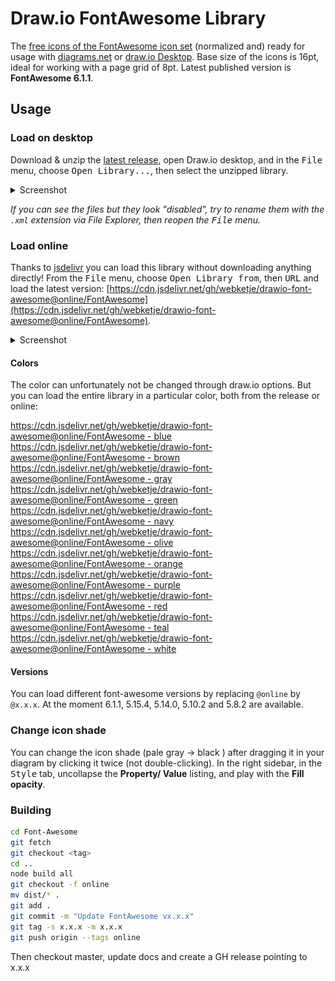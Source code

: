 # Draw.io FontAwesome Library

The [free icons of the FontAwesome icon set](https://fontawesome.com/icons?m=free) (normalized and) ready for usage with [diagrams.net](https://app.diagrams.net/) or [draw.io Desktop](https://github.com/jgraph/drawio-desktop). Base size of the icons is 16pt, ideal for working with a page grid of 8pt. Latest published version is **FontAwesome 6.1.1**.

## Usage

### Load on desktop

Download & unzip the [latest release](https://github.com/webketje/drawio-font-awesome/releases/latest), open Draw.io desktop,
and in the <kbd>File</kbd> menu, choose <kbd>Open Library...</kbd>, then select the unzipped library.

<details>
  <summary>Screenshot</summary>

![How to load this library on desktop](/assets/load-desktop.png)
</details>

*If you can see the files but they look "disabled", try to rename them with the `.xml` extension via File Explorer, then reopen the <kbd>File</kbd> menu.*

### Load online

Thanks to [jsdelivr](https://jsdelivr.com) you can load this library without downloading anything directly!
From the <kbd>File</kbd> menu, choose <kbd>Open Library from</kbd>, then <kbd>URL</kbd> and load the latest version:
[https://cdn.jsdelivr.net/gh/webketje/drawio-font-awesome@online/FontAwesome](https://cdn.jsdelivr.net/gh/webketje/drawio-font-awesome@online/FontAwesome).

<details>
  <summary>Screenshot</summary>

  ![How to load this library online](/assets/load-online.png)
</details>

#### Colors
The color can unfortunately not be changed through draw.io options. But you can load the entire library in a particular color, both from the release or online:

[https://cdn.jsdelivr.net/gh/webketje/drawio-font-awesome@online/FontAwesome - blue](https://cdn.jsdelivr.net/gh/webketje/drawio-font-awesome@online/FontAwesome%20-%20blue)  
[https://cdn.jsdelivr.net/gh/webketje/drawio-font-awesome@online/FontAwesome - brown](https://cdn.jsdelivr.net/gh/webketje/drawio-font-awesome@online/FontAwesome%20-%20brown)  
[https://cdn.jsdelivr.net/gh/webketje/drawio-font-awesome@online/FontAwesome - gray](https://cdn.jsdelivr.net/gh/webketje/drawio-font-awesome@online/FontAwesome%20-%20gray)  
[https://cdn.jsdelivr.net/gh/webketje/drawio-font-awesome@online/FontAwesome - green](https://cdn.jsdelivr.net/gh/webketje/drawio-font-awesome@online/FontAwesome%20-%20green)  
[https://cdn.jsdelivr.net/gh/webketje/drawio-font-awesome@online/FontAwesome - navy](https://cdn.jsdelivr.net/gh/webketje/drawio-font-awesome@online/FontAwesome%20-%20navy)  
[https://cdn.jsdelivr.net/gh/webketje/drawio-font-awesome@online/FontAwesome - olive](https://cdn.jsdelivr.net/gh/webketje/drawio-font-awesome@online/FontAwesome%20-%20olive)  
[https://cdn.jsdelivr.net/gh/webketje/drawio-font-awesome@online/FontAwesome - orange](https://cdn.jsdelivr.net/gh/webketje/drawio-font-awesome@online/FontAwesome%20-%20orange)  
[https://cdn.jsdelivr.net/gh/webketje/drawio-font-awesome@online/FontAwesome - purple](https://cdn.jsdelivr.net/gh/webketje/drawio-font-awesome@online/FontAwesome%20-%20purple)  
[https://cdn.jsdelivr.net/gh/webketje/drawio-font-awesome@online/FontAwesome - red](https://cdn.jsdelivr.net/gh/webketje/drawio-font-awesome@online/FontAwesome%20-%20red)  
[https://cdn.jsdelivr.net/gh/webketje/drawio-font-awesome@online/FontAwesome - teal](https://cdn.jsdelivr.net/gh/webketje/drawio-font-awesome@online/FontAwesome%20-%20teal)  
[https://cdn.jsdelivr.net/gh/webketje/drawio-font-awesome@online/FontAwesome - white](https://cdn.jsdelivr.net/gh/webketje/drawio-font-awesome@online/FontAwesome%20-%20white)

#### Versions
You can load different font-awesome versions by replacing `@online` by `@x.x.x`. At the moment 6.1.1, 5.15.4, 5.14.0, 5.10.2 and 5.8.2 are available.

### Change icon shade

You can change the icon shade (pale gray -> black ) after dragging it in your diagram by clicking it twice (not double-clicking).
In the right sidebar, in the <kbd>Style</kbd> tab, uncollapse the **Property/ Value** listing, and play with the **Fill opacity**.

### Building

```bash
cd Font-Awesome
git fetch
git checkout <tag>
cd ..
node build all
git checkout -f online
mv dist/* .
git add .
git commit -m "Update FontAwesome vx.x.x"
git tag -s x.x.x -m x.x.x
git push origin --tags online
```

Then checkout master, update docs and create a GH release pointing to x.x.x